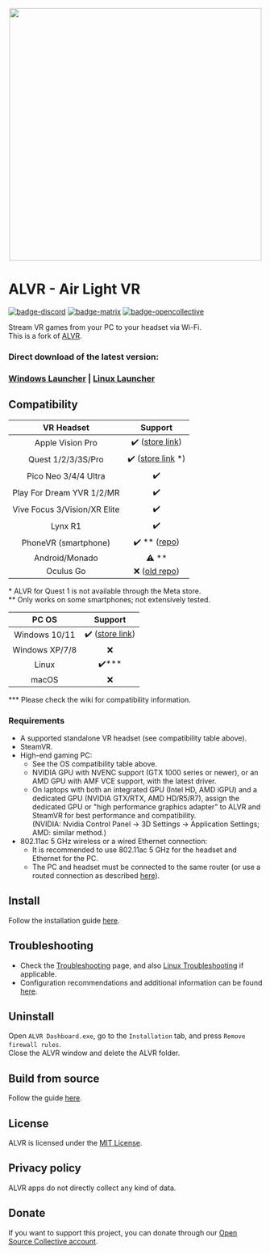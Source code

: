 <p align="center"> <img width="500" src="resources/ALVR-Grey.svg"/> </p> 

# ALVR - Air Light VR  

[![badge-discord][]][link-discord] [![badge-matrix][]][link-matrix] [![badge-opencollective][]][link-opencollective]  

Stream VR games from your PC to your headset via Wi-Fi.  
This is a fork of [ALVR](https://github.com/polygraphene/ALVR).  

### Direct download of the latest version:  
### [Windows Launcher](https://github.com/alvr-org/ALVR/releases/latest/download/alvr_launcher_windows.zip) | [Linux Launcher](https://github.com/alvr-org/ALVR/releases/latest/download/alvr_launcher_linux.tar.gz)  

## Compatibility  

| VR Headset                  | Support                                                                                 |
| :--------------------------: | :------------------------------------------------------------------------------------: |
| Apple Vision Pro            | :heavy_check_mark: ([store link](https://apps.apple.com/app/alvr/id6479728026))         |
| Quest 1/2/3/3S/Pro           | :heavy_check_mark: ([store link](https://www.meta.com/experiences/7674846229245715) *) |
| Pico Neo 3/4/4 Ultra         | :heavy_check_mark:                                                                     |
| Play For Dream YVR 1/2/MR    | :heavy_check_mark:                                                                     |
| Vive Focus 3/Vision/XR Elite | :heavy_check_mark:                                                                     |
| Lynx R1                      | :heavy_check_mark:                                                                     |
| PhoneVR (smartphone)         | :heavy_check_mark: ** ([repo](https://github.com/PhoneVR-Developers/PhoneVR))          |
| Android/Monado               | :warning: **                                                                           |
| Oculus Go                    | :x: ([old repo](https://github.com/polygraphene/ALVR))                                 |

\* ALVR for Quest 1 is not available through the Meta store.  
\** Only works on some smartphones; not extensively tested.  

| PC OS         | Support                                                                 |
| :------------: | :--------------------------------------------------------------------: |
| Windows 10/11 | :heavy_check_mark: ([store link](https://store.steampowered.com/app/3312710)) |
| Windows XP/7/8| :x:                                                                    |
| Linux         | :heavy_check_mark:***                                                   |
| macOS         | :x:                                                                    |

\*** Please check the wiki for compatibility information.  

### Requirements  

- A supported standalone VR headset (see compatibility table above).  
- SteamVR.  
- High-end gaming PC:  
  - See the OS compatibility table above.  
  - NVIDIA GPU with NVENC support (GTX 1000 series or newer), or an AMD GPU with AMF VCE support, with the latest driver.  
  - On laptops with both an integrated GPU (Intel HD, AMD iGPU) and a dedicated GPU (NVIDIA GTX/RTX, AMD HD/R5/R7), assign the dedicated GPU or "high performance graphics adapter" to ALVR and SteamVR for best performance and compatibility.  
    (NVIDIA: Nvidia Control Panel → 3D Settings → Application Settings; AMD: similar method.)  
- 802.11ac 5 GHz wireless or a wired Ethernet connection:  
  - It is recommended to use 802.11ac 5 GHz for the headset and Ethernet for the PC.  
  - The PC and headset must be connected to the same router (or use a routed connection as described [here](https://github.com/alvr-org/ALVR/wiki/ALVR-v14-and-Above)).  

## Install  

Follow the installation guide [here](https://github.com/alvr-org/ALVR/wiki/Installation-guide).  

## Troubleshooting  

- Check the [Troubleshooting](https://github.com/alvr-org/ALVR/wiki/Troubleshooting) page, and also [Linux Troubleshooting](https://github.com/alvr-org/ALVR/wiki/Linux-Troubleshooting) if applicable.  
- Configuration recommendations and additional information can be found [here](https://github.com/alvr-org/ALVR/wiki/Information-and-Recommendations).  

## Uninstall  

Open `ALVR Dashboard.exe`, go to the `Installation` tab, and press `Remove firewall rules`.  
Close the ALVR window and delete the ALVR folder.  

## Build from source  

Follow the guide [here](https://github.com/alvr-org/ALVR/wiki/Building-From-Source).  

## License  

ALVR is licensed under the [MIT License](LICENSE).  

## Privacy policy  

ALVR apps do not directly collect any kind of data.  

## Donate  

If you want to support this project, you can donate through our [Open Source Collective account](https://opencollective.com/alvr).  

[badge-discord]: https://img.shields.io/discord/720612397580025886?style=for-the-badge&logo=discord&color=5865F2 "Join us on Discord"  
[link-discord]: https://discord.gg/ALVR  
[badge-matrix]: https://img.shields.io/static/v1?label=chat&message=%23alvr&style=for-the-badge&logo=matrix&color=blueviolet "Join us on Matrix"  
[link-matrix]: https://matrix.to/#/#alvr:ckie.dev?via=ckie.dev  
[badge-opencollective]: https://img.shields.io/opencollective/all/alvr?style=for-the-badge&logo=opencollective&color=79a3e6 "Donate"  
[link-opencollective]: https://opencollective.com/alvr  
